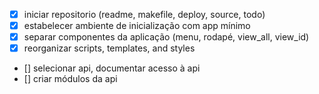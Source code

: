 - [x] iniciar repositorio (readme, makefile, deploy, source, todo)
- [x] estabelecer ambiente de inicialização com app mínimo
- [x] separar componentes da aplicação (menu, rodapé, view_all, view_id)
- [x] reorganizar scripts, templates, and styles 
- [] selecionar api, documentar acesso à api
- [] criar módulos da api